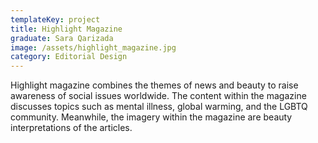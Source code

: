 ```yaml
---
templateKey: project
title: Highlight Magazine
graduate: Sara Qarizada
image: /assets/highlight_magazine.jpg
category: Editorial Design
---
```

Highlight magazine combines the themes of news and beauty to raise awareness of social issues worldwide. The content within the magazine discusses topics such as mental illness, global warming, and the LGBTQ community. Meanwhile, the imagery within the magazine are beauty interpretations of the articles.

